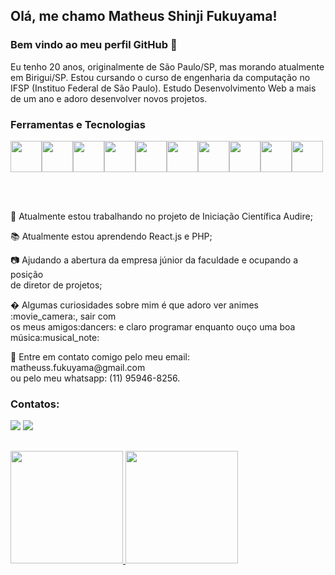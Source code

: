 ## Olá, me chamo Matheus Shinji Fukuyama! 
### Bem vindo ao meu perfil GitHub 👋

Eu tenho 20 anos, originalmente de São Paulo/SP, mas morando atualmente em Birigui/SP. Estou cursando o curso de engenharia da computação no IFSP (Instituo Federal de São Paulo). Estudo Desenvolvimento Web a mais de um ano e adoro desenvolver novos projetos.


### Ferramentas e Tecnologias

<img src="https://cdn.jsdelivr.net/gh/devicons/devicon/icons/html5/html5-original.svg" style="height: 50px"/><img src="https://cdn.jsdelivr.net/gh/devicons/devicon/icons/css3/css3-original.svg" style="height: 50px"/><img src="https://cdn.jsdelivr.net/gh/devicons/devicon/icons/javascript/javascript-original.svg" style="height: 50px"/><img src="https://cdn.jsdelivr.net/gh/devicons/devicon/icons/nodejs/nodejs-original.svg" style="height: 50px"/><img src="https://cdn.jsdelivr.net/gh/devicons/devicon/icons/sequelize/sequelize-original.svg" style="height: 50px"/><img src="https://cdn.jsdelivr.net/gh/devicons/devicon/icons/mysql/mysql-original.svg" style="height: 50px"/><img src="https://cdn.jsdelivr.net/gh/devicons/devicon/icons/express/express-original.svg" style="height: 50px"/><img src="https://cdn.jsdelivr.net/gh/devicons/devicon/icons/git/git-original.svg" style="height: 50px"/><img src="https://cdn.jsdelivr.net/gh/devicons/devicon/icons/github/github-original.svg" style="height: 50px"/><img src="https://cdn.jsdelivr.net/gh/devicons/devicon/icons/postgresql/postgresql-original.svg" style="height: 50px"/>


<br />
<br />
<div display="inline-block">
 <p align="left">🔭 Atualmente estou trabalhando no projeto de Iniciação Científica Audire;</p>
 <p align="left">📚 Atualmente estou aprendendo React.js e PHP;</p>
 <p align="left">📷 Ajudando a abertura da empresa júnior da faculdade e ocupando a posição<br />
    de diretor de projetos;</p>
 <p align="left">� Algumas curiosidades sobre mim é que adoro ver animes :movie_camera:, sair com<br />
    os meus amigos:dancers: e claro programar enquanto ouço uma boa música:musical_note:</p>
 <p align="left">💬 Entre em contato comigo pelo meu email: matheuss.fukuyama@gmail.com<br />
  ou pelo meu whatsapp: (11) 95946-8256.</p>
</div>
          
 ### Contatos:

<div>
<a href = "mailto:matheuss.fukuyama@gmail.com"><img src="https://img.shields.io/badge/Gmail-D14836?style=for-the-badge&logo=gmail&logoColor=white" target="_blank"></a>
<a href="https://www.linkedin.com/in/matheus-fukuyama-52317416b/" target="_blank"><img src="https://img.shields.io/badge/-LinkedIn-%230077B5?style=for-the-badge&logo=linkedin&logoColor=white" target="_blank"></a>   
</div>


##
<div>
<a href="https://github.com/MatheusFukuyama">
<img height="180em" src="https://github-readme-stats.vercel.app/api/top-langs/?username=MatheusFukuyama&layout=compact&langs_count=7&theme=dracula"/>
<img height="180em" src="https://github-readme-stats.vercel.app/api?username=MatheusFukuyama&show_icons=true&theme=dracula&include_all_commits=true&count_private=true"/>
</div>
